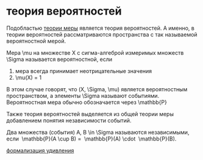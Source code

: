# теория вероятностей
Подобластью [теории меры](%D1%82%D0%B5%D0%BE%D1%80%D0%B8%D1%8F%20%D0%BC%D0%B5%D1%80%D1%8B) является теория вероятностей. А именно, в теории вероятностей рассматриваются пространства с так называемой вероятностной мерой.

Мера \\mu на множестве X с сигма-алгеброй измеримых множеств \\Sigma называется вероятностной, если 

1.  мера всегда принимает неотрицательные значения
2.  \\mu(X) = 1

В этом случае говорят, что (X, \\Sigma, \\mu) является вероятностным пространством, а элементы \\Sigma называют событиями. Вероятностная мера обычно обозначается через \\mathbb{P}

Также теория вероятностей выделяется из общей теории меры добавлением понятия независимости событий.

Два множества (события) A, B \\in \\Sigma называются независимыми, если  \\mathbb{P}(A \\cup B) =  \\mathbb{P}(A) \\cdot  \\mathbb{P}(B).

[формализация удивления](%D1%84%D0%BE%D1%80%D0%BC%D0%B0%D0%BB%D0%B8%D0%B7%D0%B0%D1%86%D0%B8%D1%8F%20%D1%83%D0%B4%D0%B8%D0%B2%D0%BB%D0%B5%D0%BD%D0%B8%D1%8F)